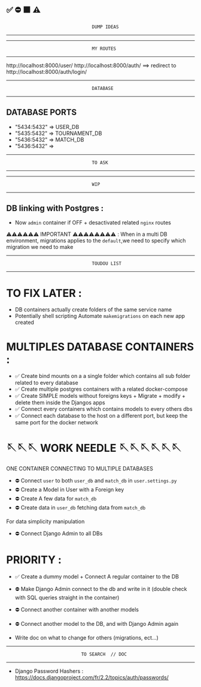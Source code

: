✅
⛔
🟧
⚠️
--------------------------------------------------------------------------------
									DUMP IDEAS
--------------------------------------------------------------------------------



--------------------------------------------------------------------------------
									MY ROUTES
--------------------------------------------------------------------------------
http://localhost:8000/user/
http://localhost:8000/auth/  ==>  redirect to http://localhost:8000/auth/login/




--------------------------------------------------------------------------------
									DATABASE
--------------------------------------------------------------------------------

## DATABASE PORTS

- "5434:5432"  => USER_DB
- "5435:5432"  => TOURNAMENT_DB
- "5436:5432"  => MATCH_DB
- "5436:5432"  => 


--------------------------------------------------------------------------------
									TO ASK
--------------------------------------------------------------------------------


--------------------------------------------------------------------------------
									WIP
--------------------------------------------------------------------------------
## DB linking with Postgres :

- Now `admin` container if OFF + desactivated related `nginx` routes


⚠️⚠️⚠️⚠️⚠️⚠️ IMPORTANT ⚠️⚠️⚠️⚠️⚠️⚠️⚠️⚠️ :
When in a multi DB environment, migrations applies to the `default`,we need to specify which migration we need to make

--------------------------------------------------------------------------------
									TOUDOU LIST
--------------------------------------------------------------------------------
# TO FIX LATER :
- DB containers actually create folders of the same service name
- Potentially shell scripting Automate `makemigrations` on each new app created

# MULTIPLES DATABASE CONTAINERS :

- ✅ Create bind mounts on a a single folder which contains all sub folder related to every database
- ✅ Create multiple postgres containers with a related docker-compose
- ✅ Create SIMPLE models without foreigns keys + Migrate + modify + delete them inside the Djangos apps
- ✅ Connect every containers which contains models to every others dbs
- ✅ Connect each database to the host on a different port, but keep the same port for the docker network

# 🪡🪡🪡        WORK NEEDLE        🪡🪡🪡🪡🪡🪡
ONE CONTAINER CONNECTING TO MULTIPLE DATABASES
- ⛔ Connect `user` to both `user_db` and `match_db` in `user.settings.py`
- ⛔ Create a Model in User with a Foreign key
- ⛔ Create A few data for `match_db`
- ⛔ Create data in `user_db` fetching data from `match_db`

For data simplicity manipulation
- ⛔ Connect Django Admin to all DBs


# PRIORITY :
- ✅ Create a dummy model + Connect A regular container to the DB
- ⛔ Make Django Admin connect to the db and write in it (double check with SQL queries straight in the container)
- ⛔ Connect another container with another models
- ⛔ Connect another model to the DB, and with Django Admin again

- Write doc on what to change for others (migrations, ect...)


--------------------------------------------------------------------------------
								TO SEARCH  // DOC
--------------------------------------------------------------------------------
- Django Password Hashers : https://docs.djangoproject.com/fr/2.2/topics/auth/passwords/



